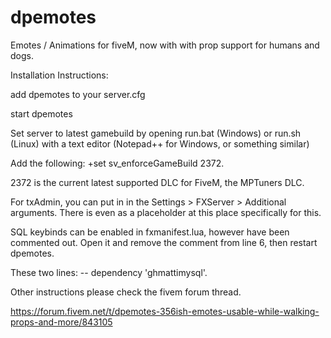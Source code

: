 # dpemotes
Emotes / Animations for fiveM, now with with prop support for humans and dogs.

Installation Instructions:

add dpemotes to your server.cfg

start dpemotes

Set server to latest gamebuild by opening run.bat (Windows) or run.sh (Linux) with a text editor (Notepad++ for Windows, or something similar)

Add the following: +set sv_enforceGameBuild 2372.

2372 is the current latest supported DLC for FiveM, the MPTuners DLC.

For txAdmin, you can put in in the Settings > FXServer > Additional arguments. There is even as a placeholder at this place specifically for this.

SQL keybinds can be enabled in fxmanifest.lua, however have been commented out. Open it and remove the comment from line 6, then restart dpemotes.

These two lines:  -- dependency 'ghmattimysql'.


Other instructions please check the fivem forum thread.

https://forum.fivem.net/t/dpemotes-356ish-emotes-usable-while-walking-props-and-more/843105
